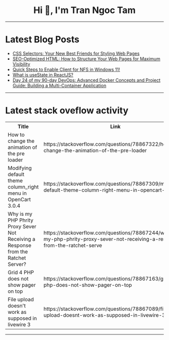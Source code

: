 <h1 align="center">Hi 👋, I'm Tran Ngoc Tam</h1>

---

# Latest Blog Posts 
<!-- BLOG-POST-LIST:START -->
- [CSS Selectors: Your New Best Friends for Styling Web Pages](https://dev.to/gdebojyoti/css-selectors-your-new-best-friends-for-styling-web-pages-4f9p)
- [SEO-Optimized HTML: How to Structure Your Web Pages for Maximum Visibility](https://dev.to/hulyamasharipov/seo-optimized-html-how-to-structure-your-web-pages-for-maximum-visibility-527f)
- [Quick Steps to Enable Client for NFS in Windows 11!](https://dev.to/winsides/quick-steps-to-enable-client-for-nfs-in-windows-11-4aei)
- [What is useState in ReactJS?](https://dev.to/kyawmintun96/what-is-usestate-in-reactjs-3c14)
- [Day 24 of my 90-day DevOps: Advanced Docker Concepts and Project Guide: Building a Multi-Container Application](https://dev.to/arbythecoder/day-24-of-my-90-day-devops-advanced-docker-concepts-and-project-guide-building-a-multi-container-application-307m)
<!-- BLOG-POST-LIST:END -->

---

# Latest stack oveflow activity
<table>
  <tr><th>Title</th><th>Link</th></tr>
  <!-- STACKOVERFLOW:START --><tr><td>How to change the animation of the pre loader</td><td>https://stackoverflow.com/questions/78867322/how-to-change-the-animation-of-the-pre-loader</td></tr><tr><td>Modifying default theme column_right menu in OpenCart 3.0.4</td><td>https://stackoverflow.com/questions/78867309/modifying-default-theme-column-right-menu-in-opencart-3-0-4</td></tr><tr><td>Why is my PHP Phrity Proxy Sever Not Receiving a Response from the Ratchet Server?</td><td>https://stackoverflow.com/questions/78867244/why-is-my-php-phrity-proxy-sever-not-receiving-a-response-from-the-ratchet-serve</td></tr><tr><td>Grid 4 PHP does not show pager on top</td><td>https://stackoverflow.com/questions/78867163/grid-4-php-does-not-show-pager-on-top</td></tr><tr><td>File upload doesn&#39;t work as supposed in livewire 3</td><td>https://stackoverflow.com/questions/78867089/file-upload-doesnt-work-as-supposed-in-livewire-3</td></tr><!-- STACKOVERFLOW:END -->
</table>

---


